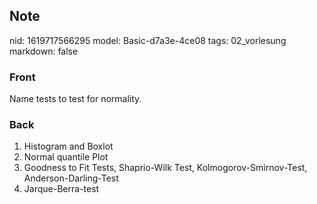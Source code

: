 ## Note
nid: 1619717566295
model: Basic-d7a3e-4ce08
tags: 02_vorlesung
markdown: false

### Front
Name tests to test for normality.

### Back
<div>
  <div>
    <ol>
      <li>Histogram and Boxlot
      <li>Normal quantile Plot
      <li>Goodness to Fit Tests, Shaprio-Wilk Test,
      Kolmogorov-Smirnov-Test, Anderson-Darling-Test
      <li>Jarque-Berra-test
    </ol>
  </div>
</div>
